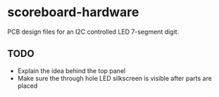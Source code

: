 # scoreboard-hardware
PCB design files for an I2C controlled LED 7-segment digit.

## TODO

  * Explain the idea behind the top panel
  * Make sure the through hole LED silkscreen is visible after parts are placed
